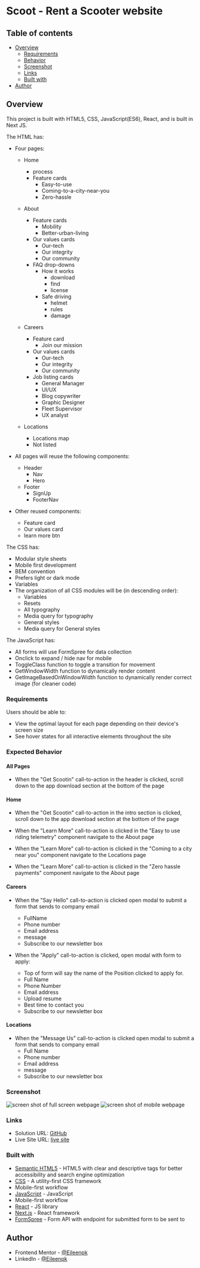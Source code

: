 # Scoot - Rent a Scooter website

## Table of contents

- [Overview](#overview)
  - [Requirements](#Requirements)
  - [Behavior](#expected-behavior)
  - [Screenshot](#screenshot)
  - [Links](#links)
  - [Built with](#built-with)
- [Author](#author)

## Overview
This project is built with HTML5, CSS, JavaScript(ES6), React, and is built in Next JS.

The HTML has:
- Four pages:
    - Home
        - process 
        - Feature cards
            - Easy-to-use
            - Coming-to-a-city-near-you
            - Zero-hassle

    - About
        - Feature cards
            - Mobility
            - Better-urban-living
        - Our values cards
            - Our-tech
            - Our integrity
            - Our community
        - FAQ drop-downs
            - How it works
                - download
                - find
                - license
            - Safe driving
                - helmet
                - rules
                - damage

    - Careers 
        - Feature card
            - Join our mission
        - Our values cards
            - Our-tech
            - Our integrity
            - Our community
        - Job listing cards
            - General Manager
            - UI/UX
            - Blog copywriter
            - Graphic Designer
            - Fleet Supervisor
            - UX analyst
        
    - Locations
        - Locations map
        - Not listed

- All pages will reuse the following components:
    - Header
        - Nav
        - Hero
    - Footer
        - SignUp
        - FooterNav

- Other reused components:
    - Feature card
    - Our values card
    - learn more btn

The CSS has:
- Modular style sheets
- Mobile first development
- BEM convention
- Prefers light or dark mode
- Variables
- The organization of all CSS modules will be (in descending order):
    - Variables
    - Resets
    - All typography
    - Media query for typography
    - General styles
    - Media query for General styles

The JavaScript has:
- All forms will use FormSpree for data collection
- Onclick to expand / hide nav for mobile
- ToggleClass function to toggle a transition for movement
- GetWindowWidth function to dynamically render content
- GetImageBasedOnWindowWidth function to dynamically render correct image (for cleaner code)

### Requirements 

Users should be able to:

- View the optimal layout for each page depending on their device's screen size
- See hover states for all interactive elements throughout the site

### Expected Behavior

#### All Pages

- When the "Get Scootin" call-to-action in the header is clicked, scroll down to the app download section at the bottom of the page

#### Home

- When the "Get Scootin" call-to-action in the intro section is clicked, scroll down to the app download section at the bottom of the page

- When the "Learn More" call-to-action is clicked in the "Easy to use riding telemetry" component navigate to the About page

- When the "Learn More" call-to-action is clicked in the "Coming to a city near you" component navigate to the Locations page

- When the "Learn More" call-to-action is clicked in the "Zero hassle payments" component navigate to the About page

#### Careers

- When the "Say Hello" call-to-action is clicked open modal to submit a form that sends to company email
    - FullName
    - Phone number
    - Email address
    - message
    - Subscribe to our newsletter box

- When the "Apply" call-to-action is clicked, open modal with form to apply:
    - Top of form will say the name of the Position clicked to apply for.
    - Full Name
    - Phone Number
    - Email address
    - Upload resume
    - Best time to contact you 
    - Subscribe to our newsletter box
#### Locations

- When the "Message Us" call-to-action is clicked open modal to submit a form that sends to company email
    - Full Name
    - Phone number
    - Email address
    - message
    - Subscribe to our newsletter box

### Screenshot

![screen shot of full screen webpage](https://github.com/Eileenpk/Scooter/blob/main/public/images/desktop-screen-shot.png)
![screen shot of mobile webpage](https://github.com/Eileenpk/Scooter/blob/main/public/images/mobile-screen-shot.png)
### Links

- Solution URL: [GitHub](https://github.com/Eileenpk/Scooter)
- Live Site URL: [live site](https://scooter-puce.vercel.app/)

### Built with

- [Semantic HTML5](https://developer.mozilla.org/en-US/docs/Glossary/HTML5) - HTML5 with clear and descriptive tags for better accessibility and search engine optimization
- [CSS](https://www.w3.org/Style/CSS/Overview.en.html) - A utility-first CSS framework
- Mobile-first workflow
- [JavaScript](https://js.org/) - JavaScript
- Mobile-first workflow
- [React](https://reactjs.org/) - JS library
- [Next.js](https://nextjs.org/) - React framework
- [FormSpree](https://formspree.io/) - Form API with endpoint for submitted form to be sent to

## Author

- Frontend Mentor - [@Eileenpk](https://www.frontendmentor.io/profile/Eileenpk)
- LinkedIn - [@Eileenpk](www.linkedin.com/in/eileen-dangelo)